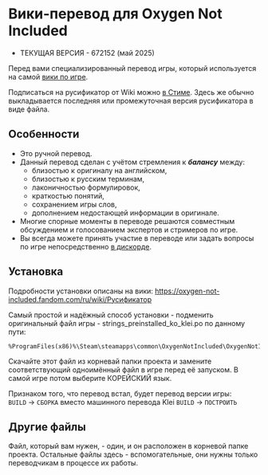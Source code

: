 # Вики-перевод для Oxygen Not Included

- ТЕКУЩАЯ ВЕРСИЯ - 672152 (май 2025)

Перед вами специализированный перевод игры, который используется на самой [вики по игре](https://oxygen-not-included.fandom.com/ru/wiki/).

Подписаться на русификатор от Wiki можно [в Стиме](https://steamcommunity.com/sharedfiles/filedetails/?id=1269554374). Здесь же обычно выкладывается последняя или промежуточная версия русификатора в виде файла.

## Особенности

- Это ручной перевод.
- Данный перевод сделан с учётом стремления к ***балансу*** между:
  - близостью к оригиналу на английском,
  - близостью к русским терминам,
  - лаконичностью формулировок,
  - краткостью понятий,
  - сохранением игры слов,
  - дополнением недостающей информации в оригинале.
- Многие спорные моменты в переводе решаются совместным обсуждением и голосованием экспертов и стримеров по игре.
- Вы всегда можете принять участие в переводе или задать вопросы по игре непосредственно [в дискорде](https://discord.gg/XXqvPgNtCg).

## Установка

Подробности установки описаны на вики:
https://oxygen-not-included.fandom.com/ru/wiki/Русификатор

Cамый простой и надёжный способ установки - подменить оригинальный файл игры - strings_preinstalled_ko_klei.po по данному пути: 
```
%ProgramFiles(x86)%\Steam\steamapps\common\OxygenNotIncluded\OxygenNotIncluded_Data\StreamingAssets\strings
```
Скачайте этот файл из корневай папки проекта и замените соответствующий одноимённый файл в игре перед её запуском. В самой игре потом выберите КОРЕЙСКИЙ язык.

Признаком того, что перевод встал, будет перевод версии игры:<br>
`BUILD` -> `СБОРКА` вместо машинного перевода Klei `BUILD` -> `ПОСТРОИТЬ`

## Другие файлы

Файл, который вам нужен, - один, и он расположен в корневой папке проекта. Остальные файлы здесь - вспомогательные, они нужны только переводчикам в процессе их работы.
